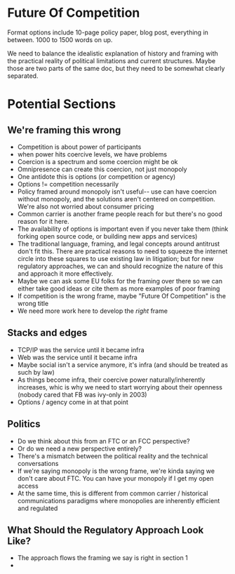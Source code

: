 # Future Of Competition

Format options include 10-page policy paper, blog post, everything in
between.  1000 to 1500 words on up.

We need to balance the idealistic explanation of history and framing
with the practical reality of political limitations and current
structures.  Maybe those are two parts of the same doc, but they need
to be somewhat clearly separated.

# Potential Sections
## We're framing this wrong
 * Competition is about power of participants
 * when power hits coercive levels, we have problems
 * Coercion is a spectrum and some coercion might be ok
 * Omnipresence can create this coercion, not just monopoly
 * One antidote this is options (or competition or agency)
 * Options != competition necessarily
 * Policy framed around monopoly isn't useful-- use can have coercion without monopoly, and the solutions aren't centered on competition.  We're also not worried about consumer pricing
 * Common carrier is another frame people reach for but there's no good reason for it here.
 * The availability of options is important even if you never take them (think forking open source code, or building new apps and services)
 * The traditional language, framing, and legal concepts around antitrust don't fit this. There are practical reasons to need to squeeze the internet circle into these squares to use existing law in litigation; but for new regulatory approaches, we can and should recognize the nature of this and approach it more effectively.
 * Maybe we can ask some EU folks for the framing over there so we can either take good ideas or cite them as more examples of poor framing
 * If competition is the wrong frame, maybe "Future Of Competition" is the wrong title
 * We need more work here to develop the *right* frame

## Stacks and edges
 * TCP/IP was the service until it became infra
 * Web was the service until it became infra
 * Maybe social isn't a service anymore, it's infra (and should be treated as such by law)
 * As things become infra, their coercive power naturally/inherently increases, whic is why we need to start worrying about their openness (nobody cared that FB was ivy-only in 2003)
 * Options / agency come in at that point

## Politics
 * Do we think about this from an FTC or an FCC perspective?
 * Or do we need a new perspective entirely?
 * There's a mismatch between the political reality and the technical conversations
 * If we're saying monopoly is the wrong frame, we're kinda saying we don't care about FTC.  You can have your monopoly if I get my open access
 * At the same time, this is different from common carrier / historical communications paradigms where monopolies are inherently efficient and regulated


## What Should the Regulatory Approach Look Like?
 * The approach flows the framing we say is right in section 1
 *

